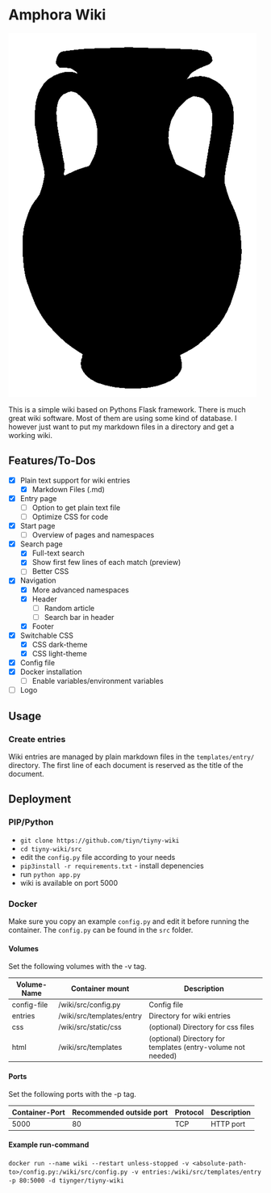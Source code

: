 # Amphora Wiki

![amphora-wiki-logo](amphora_wiki.png)

This is a simple wiki based on Pythons Flask framework.
There is much great wiki software.
Most of them are using some kind of database.
I however just want to put my markdown files in a directory and get a working wiki.

## Features/To-Dos

- [x] Plain text support for wiki entries
  - [x] Markdown Files (.md)
- [x] Entry page
  - [ ] Option to get plain text file
  - [ ] Optimize CSS for code
- [x] Start page
  - [ ] Overview of pages and namespaces
- [x] Search page
  - [x] Full-text search
  - [x] Show first few lines of each match (preview)
  - [ ] Better CSS
- [x] Navigation
  - [x] More advanced namespaces
  - [x] Header
    - [ ] Random article
    - [ ] Search bar in header
  - [x] Footer
- [x] Switchable CSS
  - [x] CSS dark-theme
  - [x] CSS light-theme
- [x] Config file
- [x] Docker installation
  - [ ] Enable variables/environment variables
- [ ] Logo

## Usage

### Create entries

Wiki entries are managed by plain markdown files in the `templates/entry/` directory.
The first line of each document is reserved as the title of the document.

## Deployment

### PIP/Python

- `git clone https://github.com/tiyn/tiyny-wiki`
- `cd tiyny-wiki/src`
- edit the `config.py` file according to your needs
- `pip3install -r requirements.txt` - install depenencies
- run `python app.py`
- wiki is available on port 5000

### Docker

Make sure you copy an example `config.py` and edit it before running the container.
The `config.py` can be found in the `src` folder.

#### Volumes

Set the following volumes with the -v tag.

| Volume-Name | Container mount           | Description                                                  |
| ----------- | ------------------------- | ------------------------------------------------------------ |
| config-file | /wiki/src/config.py       | Config file                                                  |
| entries     | /wiki/src/templates/entry | Directory for wiki entries                                   |
| css         | /wiki/src/static/css      | (optional) Directory for css files                           |
| html        | /wiki/src/templates       | (optional) Directory for templates (entry-volume not needed) |

#### Ports

Set the following ports with the -p tag.

| Container-Port | Recommended outside port | Protocol | Description |
| -------------- | ------------------------ | -------- | ----------- |
| 5000           | 80                       | TCP      | HTTP port   |

#### Example run-command

`docker run --name wiki --restart unless-stopped -v <absolute-path-to>/config.py:/wiki/src/config.py -v entries:/wiki/src/templates/entry -p 80:5000 -d tiynger/tiyny-wiki`
